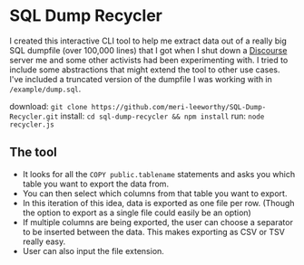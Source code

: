 # SQL Dump Recycler

I created this interactive CLI tool to help me extract data out of a really big SQL dumpfile (over 100,000 lines) that I got when I shut down a [Discourse](https://www.discourse.org) server me and some other activists had been experimenting with. I tried to include some abstractions that might extend the tool to other use cases. I've included a truncated version of the dumpfile I was working with in `/example/dump.sql`.

download: `git clone https://github.com/meri-leeworthy/SQL-Dump-Recycler.git`
install: `cd sql-dump-recycler && npm install`
run: `node recycler.js`

## The tool

- It looks for all the `COPY public.tablename` statements and asks you which table you want to export the data from.
- You can then select which columns from that table you want to export.
- In this iteration of this idea, data is exported as one file per row. (Though the option to export as a single file could easily be an option)
- If multiple columns are being exported, the user can choose a separator to be inserted between the data. This makes exporting as CSV or TSV really easy.
- User can also input the file extension.

